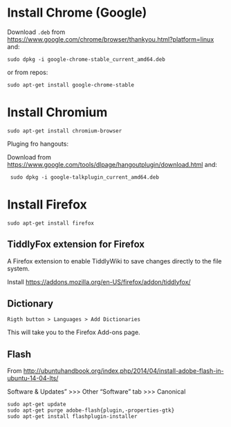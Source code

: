 Install Chrome (Google)
=======================

Download `.deb` from 
https://www.google.com/chrome/browser/thankyou.html?platform=linux
and:

    sudo dpkg -i google-chrome-stable_current_amd64.deb 

or from repos: 

    sudo apt-get install google-chrome-stable


Install Chromium
=======================

    sudo apt-get install chromium-browser
    
Pluging fro hangouts:

Download from <https://www.google.com/tools/dlpage/hangoutplugin/download.html> and:
    
     sudo dpkg -i google-talkplugin_current_amd64.deb 



Install Firefox
===============

    sudo apt-get install firefox



TiddlyFox extension for Firefox
-------------------------------

A Firefox extension to enable TiddlyWiki to save changes directly to the file system.

Install <https://addons.mozilla.org/en-US/firefox/addon/tiddlyfox/>

Dictionary
----------

    Rigth button > Languages > Add Dictionaries

This will take you to the Firefox Add-ons page.

Flash
------


From http://ubuntuhandbook.org/index.php/2014/04/install-adobe-flash-in-ubuntu-14-04-lts/

Software & Updates” >>> Other “Software” tab >>> Canonical

    sudo apt-get update
    sudo apt-get purge adobe-flash{plugin,-properties-gtk}
    sudo apt-get install flashplugin-installer
